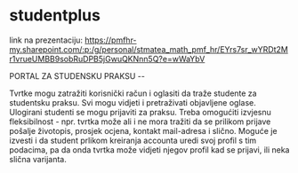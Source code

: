# studentplus
link na prezentaciju: https://pmfhr-my.sharepoint.com/:p:/g/personal/stmatea_math_pmf_hr/EYrs7sr_wYRDt2Mr1vrueUMBB9sobRuDPB5jGwuQKNnn5Q?e=wWaYbV



PORTAL ZA STUDENSKU PRAKSU -- 

Tvrtke mogu zatražiti korisnički račun i oglasiti da traže studente za studentsku praksu. 
Svi mogu vidjeti i pretraživati objavljene oglase. Ulogirani studenti se mogu prijaviti za praksu. 
Treba omogućiti izvjesnu fleksibilnost - npr. tvrtka može ali i ne mora tražiti da se prilikom prijave pošalje životopis, 
prosjek ocjena, kontakt mail-adresa i slično. Moguće je izvesti i da student prlikom kreiranja accounta uredi 
svoj profil s tim podacima, pa da onda tvrtka može vidjeti njegov profil kad se prijavi, ili neka slična varijanta. 
